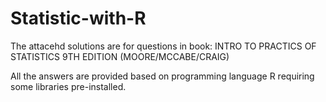 # Statistic-with-R

The attacehd solutions are for questions in book: INTRO TO PRACTICS OF STATISTICS 9TH EDITION (MOORE/MCCABE/CRAIG)

All the answers are provided based on programming language R requiring some libraries pre-installed. 
